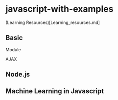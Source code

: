# javascript-with-examples


(Learning Resources)[Learning_resources.md]

## Basic

Module

AJAX

## Node.js


## Machine Learning in Javascript
